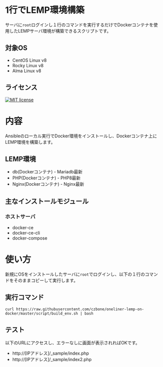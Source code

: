 # 1行でLEMP環境構築
サーバに`root`ログインし１行のコマンドを実行するだけでDockerコンテナを使用したLEMPサーバ環境が構築できるスクリプトです。  

## 対象OS
- CentOS Linux v8
- Rocky Linux v8
- Alma Linux v8

## ライセンス

[![MIT license](https://img.shields.io/badge/License-MIT-blue.svg)](https://lbesson.mit-license.org/)

# 内容
Ansibleのローカル実行でDocker環境をインストールし、Dockerコンテナ上にLEMP環境を構築します。

## LEMP環境

- db(Dockerコンテナ) - Mariadb最新
- PHP(Dockerコンテナ) - PHP8最新
- Nginx(Dockerコンテナ) - Nginx最新

## 主なインストールモジュール

### ホストサーバ
- docker-ce
- docker-ce-cli
- docker-compose

# 使い方
新規にOSをインストールしたサーバに`root`でログインし、以下の１行のコマンドをそのままコピーして実行します。

## 実行コマンド
```
curl https://raw.githubusercontent.com/czbone/oneliner-lemp-on-docker/master/script/build_env.sh | bash
```

## テスト
以下のURLにアクセスし、エラーなしに画面が表示されればOKです。

- http://[IPアドレス]/_sample/index.php
- http://[IPアドレス]/_sample/index2.php
